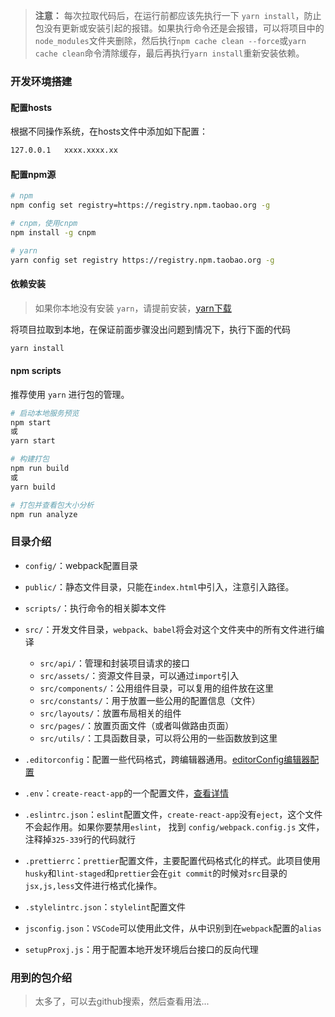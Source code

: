 
> **注意：** 每次拉取代码后，在运行前都应该先执行一下 `yarn install`，防止包没有更新或安装引起的报错。如果执行命令还是会报错，可以将项目中的`node_modules`文件夹删除，然后执行`npm cache clean --force`或`yarn cache clean`命令清除缓存，最后再执行`yarn install`重新安装依赖。

### 开发环境搭建

#### 配置hosts

根据不同操作系统，在hosts文件中添加如下配置：

``` bash
127.0.0.1	xxxx.xxxx.xx
```

#### 配置npm源

``` bash
# npm
npm config set registry=https://registry.npm.taobao.org -g

# cnpm，使用cnpm
npm install -g cnpm

# yarn
yarn config set registry https://registry.npm.taobao.org -g
```

#### 依赖安装

> 如果你本地没有安装 `yarn`，请提前安装，[yarn下载](https://yarnpkg.com/zh-Hans/docs/install)

将项目拉取到本地，在保证前面步骤没出问题到情况下，执行下面的代码

``` bash
yarn install
```

#### npm scripts

推荐使用 `yarn` 进行包的管理。

``` bash
# 启动本地服务预览
npm start
或
yarn start

# 构建打包
npm run build
或
yarn build

# 打包并查看包大小分析
npm run analyze
```

### 目录介绍

- `config/`：webpack配置目录
- `public/`：静态文件目录，只能在`index.html`中引入，注意引入路径。
- `scripts/`：执行命令的相关脚本文件
- `src/`：开发文件目录，`webpack`、`babel`将会对这个文件夹中的所有文件进行编译
    - `src/api/`：管理和封装项目请求的接口
    - `src/assets/`：资源文件目录，可以通过`import`引入
    - `src/components/`：公用组件目录，可以复用的组件放在这里
    - `src/constants/`：用于放置一些公用的配置信息（文件）
    - `src/layouts/`：放置布局相关的组件
    - `src/pages/`：放置页面文件（或者叫做路由页面）
    - `src/utils/`：工具函数目录，可以将公用的一些函数放到这里

- `.editorconfig`：配置一些代码格式，跨编辑器通用。[editorConfig编辑器配置](https://www.jianshu.com/p/00ac7bd5e74e)
- `.env`：`create-react-app`的一个配置文件，[查看详情](https://facebook.github.io/create-react-app/docs/advanced-configuration)
- `.eslintrc.json`：`eslint`配置文件，`create-react-app`没有`eject`，这个文件不会起作用。如果你要禁用`eslint`，
找到 `config/webpack.config.js` 文件，注释掉`325-339`行的代码就行
- `.prettierrc`：`prettier`配置文件，主要配置代码格式化的样式。此项目使用`husky`和`lint-staged`和`prettier`会在`git commit`的时候对`src`目录的`jsx,js,less`文件进行格式化操作。
- `.stylelintrc.json`：`stylelint`配置文件
- `jsconfig.json`：`VSCode`可以使用此文件，从中识别到在`webpack`配置的`alias`
- `setupProxj.js`：用于配置本地开发环境后台接口的反向代理


### 用到的包介绍

> 太多了，可以去github搜索，然后查看用法...

